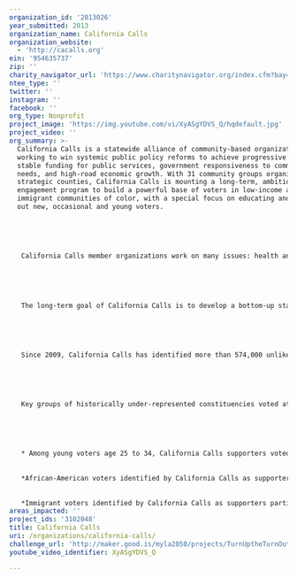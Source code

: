 ```yaml
---
organization_id: '2013026'
year_submitted: 2013
organization_name: California Calls
organization_website:
  - 'http://cacalls.org'
ein: '954635737'
zip: ''
charity_navigator_url: 'https://www.charitynavigator.org/index.cfm?bay=search.profile&ein=954635737'
ntee_type: ''
twitter: ''
instagram: ''
facebook: ''
org_type: Nonprofit
project_image: 'https://img.youtube.com/vi/XyASgYDVS_Q/hqdefault.jpg'
project_video: ''
org_summary: >-
  California Calls is a statewide alliance of community-based organizations
  working to win systemic public policy reforms to achieve progressive taxation,
  stable funding for public services, government responsiveness to community
  needs, and high-road economic growth. With 31 community groups organized in 11
  strategic counties, California Calls is mounting a long-term, ambitious civic
  engagement program to build a powerful base of voters in low-income and
  immigrant communities of color, with a special focus on educating and turning
  out new, occasional and young voters.
   
   
   
   
   
   California Calls member organizations work on many issues: health and human services, education, immigrant’s rights, environmental justice, housing, jobs, living wages. In addition to the electoral mobilization program, the member organizations employ a broad range of strategies to advance their work: grassroots community organizing, leadership development, policy research, direct action, legislative advocacy, and public policy campaigns. 
   
   
   
   
   
   The long-term goal of California Calls is to develop a bottom-up statewide alliance of organizations with the power to turn out 500,000 supporters of progressive tax and fiscal reforms who normally do not participate in elections. In addition, California Calls actively works to build collaborations with other statewide organizations who share the same vision of renewing the “California Dream” wherein the state can offer a world class public education system, a vital social safety net, and a modern public infrastructure to support dynamic and sustainable economic growth.
   
   
   
   
   
   Since 2009, California Calls has identified more than 574,000 unlikely voters in 11 counties across the state who express support for progressive tax and budget policies. In November 2012, the California Calls Action Fund supported Proposition 30 (see video), a ballot measure which has already generated over $6 billion annually for California’s K-12 schools and the UC/CSU higher education systems. Through a massive “ground game” of get-out-the-vote activities, California Calls contacted 293,613 voters, of which 80% made it to the polls! This compared with average statewide voter turnout of only 71%. These voters represented a crucial margin of victory, providing over 3% of the statewide vote total for new funding for education, social service and public safety programs. 
   
   
   
   
   
   Key groups of historically under-represented constituencies voted at even higher margins: 
   
   
   
   
   
   * Among young voters age 25 to 34, California Calls supporters voted at a rate of 72% compared to the statewide average of only 57%--a 15% point increase!
   
   
   *African-American voters identified by California Calls as supporters participated at a rate of 85%, compared to 67% of African-American voters statewide—an 18% point increase! 
   
   
   *Immigrant voters identified by California Calls as supporters participated at an average rate of 81%, compared to a statewide average of 68%--a 13% point increase
areas_impacted: ''
project_ids: '3102048'
title: California Calls
uri: /organizations/california-calls/
challenge_url: 'http://maker.good.is/myla2050/projects/TurnUptheTurnOut.html'
youtube_video_identifier: XyASgYDVS_Q

---
```

